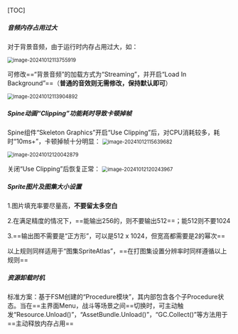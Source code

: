 [TOC]





##### 音频内存占用过大

对于背景音频，由于运行时内存占用过大，如：

<img src="https://gitee.com/kakaix892/image-host/raw/main/Typora/image-20241012113755919.png" alt="image-20241012113755919" style="zoom:80%;" />

可修改==“背景音频”的加载方式为“Streaming”，并开启“Load In Background”==（**普通的音效则无需修改，保持默认即可**）

<img src="https://gitee.com/kakaix892/image-host/raw/main/Typora/image-20241012113904892.png" alt="image-20241012113904892" style="zoom:80%;" />



##### Spine动画“Clipping”功能耗时导致卡顿掉帧

Spine组件“Skeleton Graphics”开启“Use Clipping”后，对CPU消耗较多，耗时“10ms+”，卡顿掉帧十分明显：
<img src="https://gitee.com/kakaix892/image-host/raw/main/Typora/image-20241012115639682.png" alt="image-20241012115639682" style="zoom:80%;" />

<img src="https://gitee.com/kakaix892/image-host/raw/main/Typora/image-20241012120042879.png" alt="image-20241012120042879" style="zoom:80%;" />

关闭“Use Clipping”后恢复正常：
<img src="https://gitee.com/kakaix892/image-host/raw/main/Typora/image-20241012120243967.png" alt="image-20241012120243967" style="zoom:80%;" />



##### Sprite图片及图集大小设置

1.图片填充率要尽量高，**不要留太多空白**

2.在满足精度的情况下，==能输出256的，则不要输出512==；能512则不要1024

3.==输出图不需要是“正方形”，可以是512 x 1024，但宽高都需要是2的幂次==

以上规则同样适用于“图集SpriteAtlas”，==在打图集设置分辨率时同样遵循以上规则==



##### 资源卸载时机

标准方案：基于FSM创建的“Procedure模块”，其内部包含各个子Procedure状态。当在==主界面Menu，战斗等场景之间==切换时，可主动触发“Resource.Unload()”，“AssetBundle.Unload()”，“GC.Collect()”等方法用于==主动释放内存占用==

















